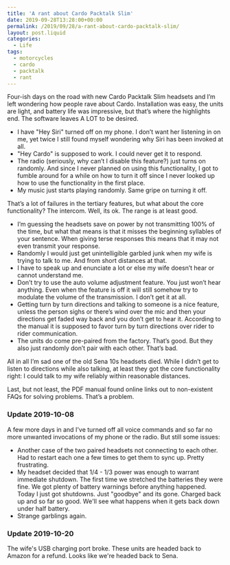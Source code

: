 ```yaml
---
title: 'A rant about Cardo Packtalk Slim'
date: 2019-09-28T13:28:00+00:00
permalink: /2019/09/28/a-rant-about-cardo-packtalk-slim/
layout: post.liquid
categories:
  - Life
tags:
  - motorcycles
  - cardo
  - packtalk
  - rant
---
```


Four-ish days on the road with new Cardo Packtalk Slim headsets and I’m left wondering how people rave about Cardo. Installation was easy, the units are light, and battery life was impressive, but that’s where the highlights end. The software leaves A LOT to be desired.

- I have "Hey Siri" turned off on my phone. I don’t want her listening in on me, yet twice I still found myself wondering why Siri has been invoked at all.
- "Hey Cardo" is supposed to work. I could never get it to respond.
- The radio (seriously, why can’t I disable this feature?) just turns on randomly. And since I never planned on using this functionality, I got to fumble around for a while on how to turn it off since I never looked up how to use the functionality in the first place.
- My music just starts playing randomly. Same gripe on turning it off.

That’s a lot of failures in the tertiary features, but what about the core functionality? The intercom. Well, its ok. The range is at least good.

- I’m guessing the headsets save on power by not transmitting 100% of the time, but what that means is that it misses the beginning syllables of your sentence. When giving terse responses this means that it may not even transmit your response.
- Randomly I would just get unintelligible garbled junk when my wife is trying to talk to me. And from short distances at that. 
- I have to speak up and enunciate a lot or else my wife doesn’t hear or cannot understand me.
- Don’t try to use the auto volume adjustment feature. You just won’t hear anything. Even when the feature is off it will still somehow try to modulate the volume of the transmission. I don’t get it at all.
- Getting turn by turn directions and talking to someone is a nice feature, unless the person sighs or there’s wind over the mic and then your directions get faded way back and you don’t get to hear it. According to the manual it is supposed to favor turn by turn directions over rider to rider communication. 
- The units do come pre-paired from the factory. That’s good. But they also just randomly don’t pair with each other. That’s bad.

All in all I’m sad one of the old Sena 10s headsets died. While I didn’t get to listen to directions while also talking, at least they got the core functionality right: I could talk to my wife reliably within reasonable distances.

Last, but not least, the PDF manual found online links out to non-existent FAQs for solving problems. That’s a problem.

### Update 2019-10-08

A few more days in and I've turned off all voice commands and so far no more unwanted invocations of my phone or the radio. But still some issues:

- Another case of the two paired headsets not connecting to each other. Had to restart each one a few times to get them to sync up. Pretty frustrating.
- My headset decided that 1/4 - 1/3 power was enough to warrant immediate shutdown. The first time we stretched the batteries they were fine. We got plenty of battery warnings before anything happened. Today I just got shutdowns. Just "goodbye" and its gone. Charged back up and so far so good. We'll see what happens when it gets back down under half battery.
- Strange garblings again.

### Update 2019-10-20

The wife's USB charging port broke. These units are headed back to Amazon for a refund.
Looks like we're headed back to Sena.
